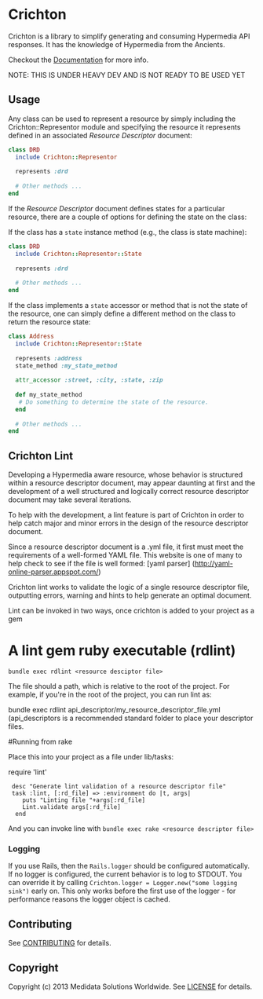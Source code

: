 # Crichton

Crichton is a library to simplify generating and consuming Hypermedia API responses. It has the knowledge of Hypermedia 
from the Ancients.

Checkout the [Documentation][] for more info.

NOTE: THIS IS UNDER HEAVY DEV AND IS NOT READY TO BE USED YET

## Usage
Any class can be used to represent a resource by simply including the Crichton::Representor module and specifying the 
resource it represents defined in an associated _Resource Descriptor_ document:

```ruby
class DRD
  include Crichton::Representor
  
  represents :drd
  
  # Other methods ...
end
```

If the _Resource Descriptor_ document defines states for a particular resource, there are a couple of options for
defining the state on the class:

If the class has a `state` instance method (e.g., the class is state machine):

```ruby
class DRD
  include Crichton::Representor::State 
  
  represents :drd
  
  # Other methods ...
end
```

If the class implements a `state` accessor or method that is not the state of the resource, one can simply define a 
different method on the class to return the resource state:

```ruby
class Address
  include Crichton::Representor::State 
  
  represents :address
  state_method :my_state_method
  
  attr_accessor :street, :city, :state, :zip
  
  def my_state_method
   # Do something to determine the state of the resource.
  end
  
  # Other methods ...
end
```
## Crichton Lint

Developing a Hypermedia aware resource, whose behavior is structured within a resource descriptor document, may appear
daunting at first and the development of a well structured and logically correct resource descriptor document may take several iterations.

To help with the development, a lint feature is part of Crichton in order to help catch major and minor errors in the design of the resource descriptor document.

Since a resource descriptor document is a .yml file, it first must meet the requirements of a well-formed YAML file. This website is one of many to help check
to see if the file is well formed: [yaml parser] (http://yaml-online-parser.appspot.com/)

Crichton lint works to validate the logic of a single resource descriptor file, outputting errors, warning and hints to help generate an optimal document.

Lint can be invoked in two ways, once crichton is added to your project as a gem

# A lint gem ruby executable  (rdlint)

`bundle exec rdlint <resource desciptor file> `

The file should a path, which is relative to the root of the project. For example, if you're in the root of the project, you can run lint as:

bundle exec rdlint api_descriptor/my_resource_descriptor_file.yml     (api_descriptors is a recommended standard folder to place your descriptor files.

#Running from rake

Place this into your project as a file under lib/tasks:

require 'lint'

     desc "Generate lint validation of a resource descriptor file"
     task :lint, [:rd_file] => :environment do |t, args|
        puts "Linting file "+args[:rd_file]
        Lint.validate args[:rd_file]
      end

And you can invoke line with `bundle exec rake <resource descriptor file>`


### Logging
If you use Rails, then the ```Rails.logger``` should be configured automatically.
If no logger is configured, the current behavior is to log to STDOUT. You can override it by calling
```Crichton.logger = Logger.new("some logging sink")```
early on. This only works before the first use of the logger - for performance reasons the logger object is cached.

## Contributing
See [CONTRIBUTING][] for details.

## Copyright
Copyright (c) 2013 Medidata Solutions Worldwide. See [LICENSE][] for details.

[CONTRIBUTING]: CONTRIBUTING.md
[Documentation]: http://rubydoc.info/github/mdsol/crichton/develop/file/README.md
[LICENSE]: LICENSE.md
